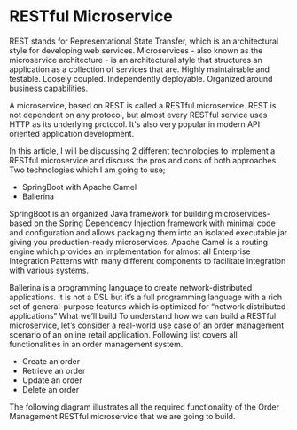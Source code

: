 # RESTful Microservice

REST stands for Representational State Transfer, which is an architectural style for developing web services. Microservices - also known as the microservice architecture - is an architectural style that structures an application as a collection of services that are. Highly maintainable and testable. Loosely coupled. Independently deployable. Organized around business capabilities.

A microservice, based on REST is called a RESTful microservice. REST is not dependent on any protocol, but almost every RESTful service uses HTTP as its underlying protocol. It's also very popular in modern API oriented application development.

In this article, I will be discussing 2 different technologies to implement a RESTful microservice and discuss the pros and cons of both approaches. Two technologies which I am going to use;
 - SpringBoot with Apache Camel
 - Ballerina

SpringBoot is an organized Java framework for building microservices-based on the Spring Dependency Injection framework with minimal code and configuration and allows packaging them into an isolated executable jar giving you production-ready microservices. Apache Camel is a routing engine which provides an implementation for almost all Enterprise Integration Patterns with many different components to facilitate integration with various systems.

Ballerina is a programming language to create network-distributed applications. It is not a DSL but it’s a full programming language with a rich set of general-purpose features which is optimized for “network distributed applications”
What we’ll build
To understand how we can build a RESTful microservice, let’s consider a real-world use case of an order management scenario of an online retail application. Following list covers all functionalities in an order management system.
- Create an order
- Retrieve an order
- Update an order
- Delete an order

The following diagram illustrates all the required functionality of the Order Management RESTful microservice that we are going to build.

